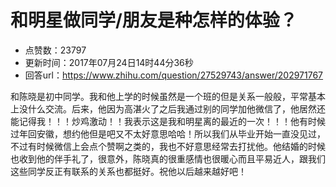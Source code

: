 # 和明星做同学/朋友是种怎样的体验？
- 点赞数：23797
- 更新时间：2017年07月24日14时44分36秒
- 回答url：https://www.zhihu.com/question/27529743/answer/202971767
<body>
 <p data-pid="WGiWnqSr">和陈晓是初中同学。我和他上学的时候虽然是一个班的但是关系一般般，平常基本上没什么交流。后来，他因为高湛火了之后我通过别的同学加他微信了，他居然还能记得我！！！炒鸡激动！！我表示这是我和明星离的最近的一次！！！他有时候过年回安徽，想约他但是吧又不太好意思哈哈！所以我们从毕业开始一直没见过，不过有时候微信上会点个赞啊之类的，我也不好意思经常去打扰他。他结婚的时候也收到他的伴手礼了，很意外，陈晓真的很重感情也很暖心而且平易近人，跟我们这些同学反正有联系的关系也都挺好。祝他以后越来越好吧！</p>
</body>